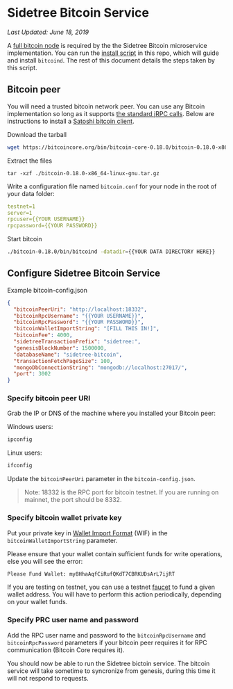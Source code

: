 Sidetree Bitcoin Service
===

*Last Updated: June 18, 2019*

A [full bitcoin node](https://bitcoincore.org/en/download/) is required by the the Sidetree Bitcoin microservice implementation. You can run the [install script](./setup.sh) in this repo, which will guide and install `bitcoind`. The rest of this document details the steps taken by this script.

Bitcoin peer
---
You will need a trusted bitcoin network peer. You can use any Bitcoin implementation so long as it supports [the standard jRPC calls](https://bitcoincore.org/en/doc/0.18.0/). Below are instructions to install a [Satoshi bitcoin client](https://bitcoincore.org/en/download/). 

Download the tarball
```bash
wget https://bitcoincore.org/bin/bitcoin-core-0.18.0/bitcoin-0.18.0-x86_64-linux-gnu.tar.gz
```

Extract the files
```
tar -xzf ./bitcoin-0.18.0-x86_64-linux-gnu.tar.gz
```

Write a configuration file named `bitcoin.conf` for your node in the root of your data folder:
```yaml
testnet=1
server=1
rpcuser={{YOUR USERNAME}}
rpcpassword={{YOUR PASSWORD}}
```

Start bitcoin
```bash
./bitcoin-0.18.0/bin/bitcoind -datadir={{YOUR DATA DIRECTORY HERE}}
```

Configure Sidetree Bitcoin Service
---

Example bitcoin-config.json
```json
{
  "bitcoinPeerUri": "http://localhost:18332",
  "bitcoinRpcUsername": "{{YOUR USERNAME}}",
  "bitcoinRpcPassword": "{{YOUR PASSWORD}}",
  "bitcoinWalletImportString": "[FILL THIS IN!]",
  "bitcoinFee": 4000,
  "sidetreeTransactionPrefix": "sidetree:",
  "genesisBlockNumber": 1500000,
  "databaseName": "sidetree-bitcoin",
  "transactionFetchPageSize": 100,
  "mongoDbConnectionString": "mongodb://localhost:27017/",
  "port": 3002
}
```


### Specify bitcoin peer URI
Grab the IP or DNS of the machine where you installed your Bitcoin peer:

Windows users:
```cmd
ipconfig
```

Linux users:
```bash
ifconfig
```

Update the `bitcoinPeerUri` parameter in the `bitcoin-config.json`.

> Note: 18332 is the RPC port for bitcoin testnet. If you are running on mainnet, the port should be 8332.

### Specify bitcoin wallet private key

Put your private key in [Wallet Import Format](https://en.bitcoin.it/wiki/Wallet_import_format) (WIF) in the `bitcoinWalletImportString` parameter.

Please ensure that your wallet contain sufficient funds for write operations, else you will see the error:
```bash
Please Fund Wallet: my8HhaAqfCiRufQKdT7CBRKUDsArL7ijRT
```

If you are testing on testnet, you can use a testnet [faucet](https://en.bitcoin.it/wiki/Bitcoin_faucet) to fund a given wallet address. You will have to perform this action periodically, depending on your wallet funds.


### Specify PRC user name and password

Add the RPC user name and password to the `bitcoinRpcUsername` and `bitcoinRpcPassword` parameters if your bitcoin peer requires it for RPC communication (Bitcoin Core requires it).

You should now be able to run the Sidetree bictoin service. The bitcoin service will take sometime to syncronize from genesis, during this time it will not respond to requests.
